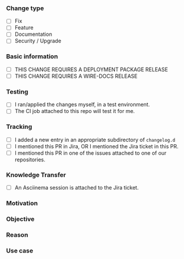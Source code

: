 <!-- In case this addressed an existing issue 
Fixes ${ISSUE_URL}
-->

### Change type

<!-- choose the kind of change this PR introduces -->

* [ ] Fix
* [ ] Feature
* [ ] Documentation
* [ ] Security / Upgrade

### Basic information 

* [ ] THIS CHANGE REQUIRES A DEPLOYMENT PACKAGE RELEASE
* [ ] THIS CHANGE REQUIRES A WIRE-DOCS RELEASE

### Testing

* [ ] I ran/applied the changes myself, in a test environment.
* [ ] The CI job attached to this repo will test it for me.

### Tracking

* [ ] I added a new entry in an appropriate subdirectory of `changelog.d`
* [ ] I mentioned this PR in Jira, OR I mentioned the Jira ticket in this PR.
* [ ] I mentioned this PR in one of the issues attached to one of our repositories.

### Knowledge Transfer
* [ ] An Asciinema session is attached to the Jira ticket.

### Motivation

<!--
What is the motivation for introducing this change?
Which scenario(s) is/are addressed by the change?
What problem does the change try to solve? 
-->


### Objective

<!--
What kind behaviour does it change, add, or remove?
How did it behave before? How does it behave now? 
-->


### Reason

<!--
How did you fix the issue?
Why did you solve it this way? 
-->


### Use case

<!--
How is the change used? maybe share some example code.
Does the change introduce any incompatibility?
-->
